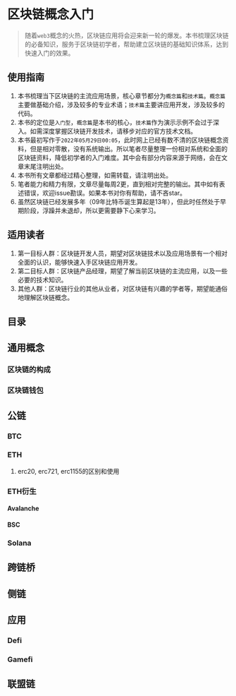 # 区块链概念入门

> 随着`web3`概念的火热，区块链应用将会迎来新一轮的爆发。本书梳理区块链的必备知识，服务于区块链初学者，帮助建立区块链的基础知识体系，达到快速入门的效果。

## 使用指南

1. 本书梳理当下区块链的主流应用场景，核心章节都分为`概念篇`和`技术篇`。`概念篇`主要做基础介绍，涉及较多的专业术语；`技术篇`主要讲应用开发，涉及较多的代码。
2. 本书的定位是`入门型`，`概念篇`是本书的核心，`技术篇`作为演示示例不会过于深入。如需深度掌握区块链开发技术，请移步对应的官方技术文档。
3. 本书最初写作于`2022年05月29日00:05`，此时网上已经有数不清的区块链概念资料，但是相对零散，没有系统输出。所以笔者尽量整理一份相对系统和全面的区块链资料，降低初学者的入门难度。其中会有部分内容来源于网络，会在文章末尾注明出处。
4. 本书所有文章都经过精心整理，如需转载，请注明出处。
5. 笔者能力和精力有限，文章尽量每周2更，直到相对完整的输出。其中如有表述错误，欢迎issue勘误。如果本书对你有帮助，请不吝star。
6. 虽然区块链已经发展多年（09年比特币诞生算起是13年），但此时任然处于早期阶段，浮躁并未退却，所以更需要静下心来学习。

## 适用读者

1. 第一目标人群：区块链开发人员，期望对区块链技术以及应用场景有一个相对全面的认识，能够快速入手区块链应用开发。
2. 第二目标人群：区块链产品经理，期望了解当前区块链的主流应用，以及一些必要的技术知识。
3. 其他人群：区块链行业的其他从业者，对区块链有兴趣的学者等，期望能通俗地理解区块链概念。

## 目录

## 通用概念

### 区块链的构成

### 区块链钱包

## 公链

### BTC

### ETH

1. erc20, erc721, erc1155的区别和使用

### ETH衍生

#### Avalanche

#### BSC

### Solana

## 跨链桥

## 侧链

## 应用

### Defi

### Gamefi

## 联盟链
